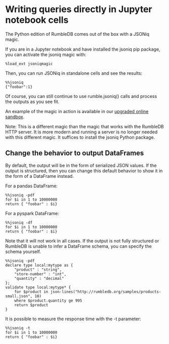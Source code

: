 # Writing queries directly in Jupyter notebook cells

The Python edition of RumbleDB comes out of the box with a JSONiq magic.&#x20;

If you are in a Jupyter notebook and have installed the jsoniq pip package, you can activate the jsoniq magic with:

```
%load_ext jsoniqmagic
```

Then, you can run JSONiq in standalone cells and see the results:

```
%%jsoniq
{"foobar":1} 
```

Of course, you can still continue to use rumble.jsoniq() calls and process the outputs as you see fit.

An example of the magic in action is available in our [upgraded online sandbox](https://colab.research.google.com/github/RumbleDB/rumble/blob/master/RumbleSandbox.ipynb).

Note: This is a different magic than the magic that works with the RumbleDB HTTP server. It is more modern and running a server is no longer needed with this different magic. It suffices to install the jsoniq Python package.&#x20;

## Change the behavior to output DataFrames

By default, the output will be in the form of serialized JSON values. If the output is structured, then you can change this default behavior to show it in the form of a DataFrame instead.

For a pandas DataFrame:

```notebook-python
%%jsoniq -pdf
for $i in 1 to 10000000
return { "foobar" : $i}
```

For a pyspark DataFrame:

```
%%jsoniq -df
for $i in 1 to 10000000
return { "foobar" : $i}
```

Note that it will not work in all cases. If the output is not fully structured or RumbleDB is unable to infer a DataFrame schema, you can specify the schema yourself.

```
%%jsoniq -pdf
declare type local:mytype as {
    "product" : "string",
    "store-number" : "int",
    "quantity" : "decimal"
};
validate type local:mytype* { 
    for $product in json-lines("http://rumbledb.org/samples/products-small.json", 10)
    where $product.quantity ge 995
    return $product
}
```

It is possible to measure the response time with the -t parameter:

```
%%jsoniq -t
for $i in 1 to 10000000
return { "foobar" : $i}
```
